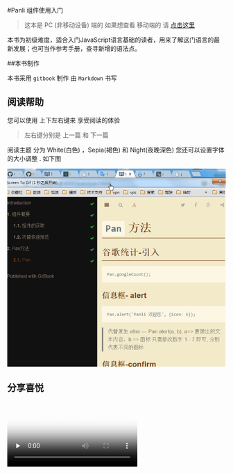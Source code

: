 #Panli 组件使用入门

> 这本是 PC (非移动设备) 端的 如果想查看 移动端的 请 [点击这里](http://blog.zanjs.com/ "移动端入门")

本书为初级难度，适合入门JavaScript语言基础的读者，用来了解这门语言的最新发展；也可当作参考手册，查寻新增的语法点。

##本书制作

本书采用 `gitbook` 制作 由 `Markdown` 书写

## 阅读帮助

您可以使用 上下左右键来 享受阅读的体验

>左右键分别是 上一篇 和 下一篇

阅读主题 分为 White(白色) ，Sepia(褐色) 和 Night(夜晚深色) 您还可以设置字体的大小调整 . 如下图

!['help'](panli/images/help.gif)

## 分享喜悦

<video id="video" controls="" preload="none" poster="http://media.w3.org/2010/05/sintel/poster.png">
      <source id="mp4" src="http://media.w3.org/2010/05/sintel/trailer.mp4" type="video/mp4">
      <source id="webm" src="http://media.w3.org/2010/05/sintel/trailer.webm" type="video/webm">
      <source id="ogv" src="http://media.w3.org/2010/05/sintel/trailer.ogv" type="video/ogg">
      <p>您的用户代理不支持HTML5视频元素.</p>
</video>
